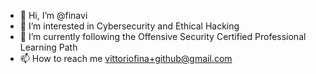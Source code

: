 - 👋 Hi, I’m @finavi
- 👀 I’m interested in Cybersecurity and Ethical Hacking
- 🌱 I’m currently following the Offensive Security Certified Professional Learning Path
- 📫 How to reach me vittoriofina+github@gmail.com

<!---
finavi/finavi is a ✨ special ✨ repository because its `README.md` (this file) appears on your GitHub profile.
You can click the Preview link to take a look at your changes.
--->
